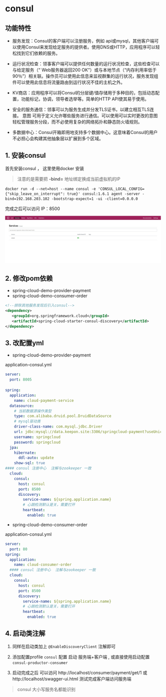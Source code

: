 
# consul 

## 功能特性
- 服务发现：Consul的客户端可以注册服务，例如 api或mysql，其他客户端可以使用Consul来发现给定服务的提供者。使用DNS或HTTP，应用程序可以轻松找到它们依赖的服务。

- 运行状况检查：领事客户端可以提供任何数量的运行状况检查，这些检查可以与给定服务（“ Web服务器返回200 OK”）或与本地节点（“内存利用率低于90％”）相关联。操作员可以使用此信息来监视群集的运行状况，服务发现组件可以使用此信息将流量路由到运行状况不佳的主机之外。

- KV商店：应用程序可以将Consul的分层键/值存储用于多种目的，包括动态配置，功能标记，协调，领导者选举等。简单的HTTP API使其易于使用。

- 安全的服务通信：领事可以为服务生成并分发TLS证书，以建立相互TLS连接。 意图 可用于定义允许哪些服务进行通信。可以使用可以实时更改的意图轻松管理服务分段，而不必使用复杂的网络拓扑和静态防火墙规则。

- 多数据中心：Consul开箱即用地支持多个数据中心。这意味着Consul的用户不必担心会构建其他抽象层以扩展到多个区域。


## 1. 安装consul 

首先安装consul ， 这里使用docker 安装

> 注意的是需要把 **-bind=** 地址绑定换成当前虚拟机的IP 

```shell script
docker run -d --net=host --name consul -e 'CONSUL_LOCAL_CONFIG={"skip_leave_on_interrupt": true}' consul:1.6.1 agent -server -bind=192.168.203.102 -bootstrap-expect=1 -ui -client=0.0.0.0
```

完成之后可以访问 IP：8500 

![成功后的图形界面](img/consul-dashboard.jpg)


## 2. 修改pom依赖

- spring-cloud-demo-provider-payment
- spring-cloud-demo-consumer-order

```xml
<!--排除其他服务发现后引入consul-->
<dependency>
   <groupId>org.springframework.cloud</groupId>
   <artifactId>spring-cloud-starter-consul-discovery</artifactId>
</dependency>
```


## 3. 改配置yml

- spring-cloud-demo-provider-payment

application-consul.yml

```yaml
server:
  port: 8005

spring:
  application:
    name: cloud-payment-service
  datasource:
    # 当前数据源操作类型
    type: com.alibaba.druid.pool.DruidDataSource
    # mysql驱动类
    driver-class-name: com.mysql.jdbc.Driver
    url: jdbc:mysql://data.keepon.site:3306/springcloud-payment?useUnicode=true&characterEncoding=UTF-8&useSSL=false&serverTimezone=GMT%2B8
    username: springcloud
    password: springcloud
  jpa:
    hibernate:
      ddl-auto: update
    show-sql: true
#### consul 注册中心  注解与zookeeper 一致
  cloud:
    consul:
      host: consul
      port: 8500
      discovery:
        service-name: ${spring.application.name}
        # 心跳检测默认是关，需要打开
        heartbeat:
          enabled: true
```

- spring-cloud-demo-consumer-order

application-consul.yml

```yaml
server:
  port: 80
spring:
  application:
    name: cloud-consumer-order
  #### consul 注册中心  注解与zookeeper 一致
  cloud:
    consul:
      host: consul
      port: 8500
      discovery:
        service-name: ${spring.application.name}
        # 心跳检测默认是关，需要打开
        heartbeat:
          enabled: true
```

## 4. 启动类注解

1. 同样在启动类加上 `@EnableDiscoveryClient` 注解即可

2. 添加配置profile `consul` 配置 启动 服务端+客户端 , 或直接使用启动配置  `consul-productor-consumer`

3. 启动完成之后 可以访问 http://localhost/consumer/payment/get/1 或 http://localhost/swagger-ui.html 测试完成客户端访问服务端

> consul 大小写服务名都能识别



